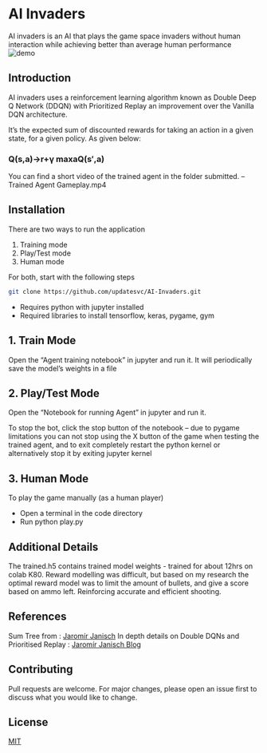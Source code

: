 # AI Invaders

AI invaders is an AI that plays the game space invaders without human interaction while achieving better than average human performance
![demo](https://user-images.githubusercontent.com/18010106/123296610-75ae6d00-d51f-11eb-9a53-58e16c743295.gif)

## Introduction

AI invaders uses a reinforcement learning algorithm known as Double Deep Q Network (DDQN) with Prioritized Replay an improvement over the Vanilla DQN architecture.

It’s the expected sum of discounted rewards for taking an action in a given state, for a given policy. As given below:

### **Q(s,a)→r+γ maxaQ(s′,a)**

You can find a short video of the trained agent in the folder submitted. – Trained Agent Gameplay.mp4

## Installation

There are two ways to run the application

1. Training mode
2. Play/Test mode
3. Human mode

For both, start with the following steps

```bash
git clone https://github.com/updatesvc/AI-Invaders.git
```

- Requires python with jupyter installed
- Required libraries to install tensorflow, keras, pygame, gym

## 1. Train Mode

Open the “Agent training notebook” in jupyter and run it.
It will periodically save the model’s weights in a file

## 2. Play/Test Mode

Open the “Notebook for running Agent” in jupyter and run it.

To stop the bot, click the stop button of the notebook – due to pygame limitations you can not stop using the X button of the game when testing the trained agent, and to exit completely restart the python kernel or alternatively stop it by exiting jupyter kernel

## 3. Human Mode

To play the game manually (as a human player)

- Open a terminal in the code directory
- Run python play.py

## Additional Details

The trained.h5 contains trained model weights - trained for about 12hrs on colab K80. Reward modelling was difficult, but based on my research the optimal reward model was to limit the amount of bullets, and give a score based on ammo left. Reinforcing accurate and efficient shooting.

## References

Sum Tree from : [Jaromír Janisch](https://github.com/jaromiru/AI-blog/blob/master/SumTree.py)
In depth details on Double DQNs and Prioritised Replay : [Jaromír Janisch Blog](https://jaromiru.com/2016/11/07/lets-make-a-dqn-double-learning-and-prioritized-experience-replay/)

## Contributing

Pull requests are welcome. For major changes, please open an issue first to discuss what you would like to change.

## License

[MIT](https://choosealicense.com/licenses/mit/)
